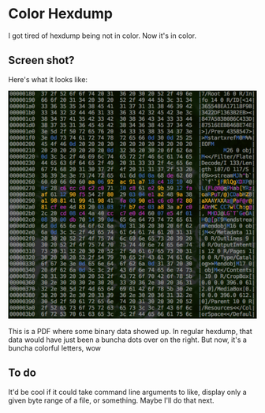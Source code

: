 Color Hexdump
=============

I got tired of hexdump being not in color. Now it's in color.

Screen shot?
------------

Here's what it looks like:

![chexdump pdfa.pdf][pdfa]

This is a PDF where some binary data showed up. In regular hexdump, that
data would have just been a buncha dots over on the right. But now, it's
a buncha colorful letters, wow

To do
-----

It'd be cool if it could take command line arguments to like, display
only a given byte range of a file, or something. Maybe I'll do that
next.

[pdfa]: doc/pdfa.png
